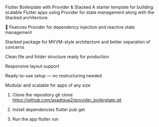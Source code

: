 Flutter Boilerplate with Provider & Stacked
A starter template for building scalable Flutter apps using Provider for state management along with the Stacked architecture.

🚀 Features
Provider for dependency injection and reactive state management

Stacked package for MVVM-style architecture and better separation of concerns

Clean file and folder structure ready for production

Responsive layout support

Ready-to-use setup — no restructuring needed

Modular and scalable for apps of any size

1. Clone the repository
git clone https://github.com/asadique2/provider_boilerplate.git

2. Install dependencies
flutter pub get

3. Run the app
flutter run


